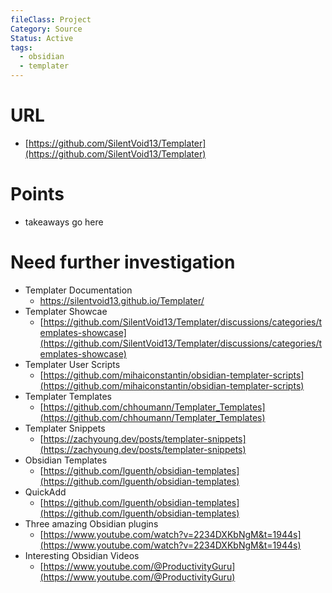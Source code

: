 ```yaml
---
fileClass: Project
Category: Source
Status: Active
tags:
  - obsidian
  - templater
---
```

# URL
- [https://github.com/SilentVoid13/Templater](https://github.com/SilentVoid13/Templater)

# Points
- takeaways go here

# Need further investigation
- Templater Documentation
  - https://silentvoid13.github.io/Templater/
- Templater Showcae
  - [https://github.com/SilentVoid13/Templater/discussions/categories/templates-showcase](https://github.com/SilentVoid13/Templater/discussions/categories/templates-showcase)
- Templater User Scripts
  - [https://github.com/mihaiconstantin/obsidian-templater-scripts](https://github.com/mihaiconstantin/obsidian-templater-scripts)
- Templater Templates
  - [https://github.com/chhoumann/Templater_Templates](https://github.com/chhoumann/Templater_Templates)
- Templater Snippets
  - [https://zachyoung.dev/posts/templater-snippets](https://zachyoung.dev/posts/templater-snippets)
- Obsidian Templates
  - [https://github.com/lguenth/obsidian-templates](https://github.com/lguenth/obsidian-templates)
- QuickAdd
  - [https://github.com/lguenth/obsidian-templates](https://github.com/lguenth/obsidian-templates)
- Three amazing Obsidian plugins
  - [https://www.youtube.com/watch?v=2234DXKbNgM&t=1944s](https://www.youtube.com/watch?v=2234DXKbNgM&t=1944s)
- Interesting Obsidian Videos
  - [https://www.youtube.com/@ProductivityGuru](https://www.youtube.com/@ProductivityGuru)

